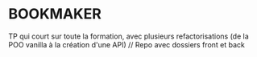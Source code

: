 # BOOKMAKER
TP qui court sur toute la formation, avec plusieurs refactorisations (de la POO vanilla à la création d'une API) // Repo avec dossiers front et back
